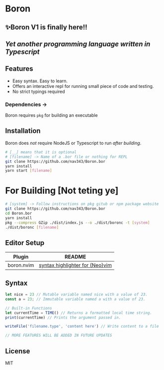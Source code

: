 # Boron
## ✨Boron V1 is finally here!!
## _Yet another programming language written in Typescript_

## Features
- Easy syntax. Easy to learn.
- Offers an interactive repl for running small piece of code and testing.
- No strict typings required

### Dependencies -> 
Boron requires `pkg` for building an executable

## Installation
Boron does *not* require NodeJS or Typescript to run *after building*.

```sh
# [__] means that it is optional
# [filename] -> Name of a .bor file or nothing for REPL
git clone https://github.com/nav343/Boron.bor
yarn install
yarn start [filename]
```
 
# For Building [Not teting ye]
```sh
# [system] -> Follow instructions on pkg gitub or npm package website
git clone https://github.com/nav343/Boron.bor
cd Boron.bor
yarn install
pkg --compress GZip ./dist/index.js --o ./dist/boronc -t [system]
./dist/boronc [filename]
```

## Editor Setup

| Plugin | README |
| ------ | ------ |
| boron.nvim | [syntax highlighter for (Neo)vim][boron.nvim] |

## Syntax
```js
let nice = 23 // Mutable variable named nice with a value of 23.
const a = 23; // Immutable variable named a with a value of 23.

// Built-in Functions
let currentTime = TIME() // Returns a formatted local time string.
print(currentTime) // Prints the argument passed in.

writeFile('filename.type', 'content here') // Write content to a file

// MORE FEATURES WILL BE ADDED IN FUTURE UPDATES
```

## License
MIT

[boron.nvim]: <https://github.com/nav343/boron.nvim>
